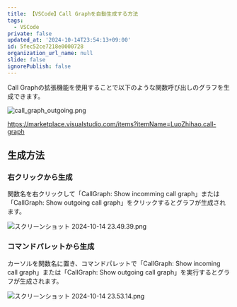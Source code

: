 ```yaml
---
title: 【VSCode】Call Graphを自動生成する方法
tags:
  - VSCode
private: false
updated_at: '2024-10-14T23:54:13+09:00'
id: 5fec52ce7218e0000728
organization_url_name: null
slide: false
ignorePublish: false
---
```

Call Graphの拡張機能を使用することで以下のような関数呼び出しのグラフを生成できます。

![call_graph_outgoing.png](https://qiita-image-store.s3.ap-northeast-1.amazonaws.com/0/2342443/394a742d-67ca-1530-14d2-f90f5af65a79.png)

https://marketplace.visualstudio.com/items?itemName=LuoZhihao.call-graph

## 生成方法

### 右クリックから生成

関数名を右クリックして「CallGraph: Show incomming call graph」または「CallGraph: Show outgoing call graph」をクリックするとグラフが生成されます。

![スクリーンショット 2024-10-14 23.49.39.png](https://qiita-image-store.s3.ap-northeast-1.amazonaws.com/0/2342443/b5d4c54a-12f6-ea48-beb1-0707e79843da.png)

### コマンドパレットから生成

カーソルを関数名に置き、コマンドパレットで「CallGraph: Show incoming call graph」または「CallGraph: Show outgoing call graph」を実行するとグラフが生成されます。

![スクリーンショット 2024-10-14 23.53.14.png](https://qiita-image-store.s3.ap-northeast-1.amazonaws.com/0/2342443/234cc5bf-866f-5d00-d2c0-0eab58e64610.png)


